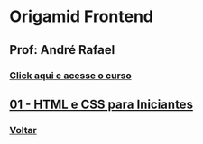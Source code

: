 # Origamid Frontend
## Prof: André Rafael

### [Click aqui e acesse o curso](https://www.origamid.com/)

## [01 - HTML e CSS para Iniciantes](https://github.com/lex4brao/01.CURSOS.E.ESTUDOS/blob/main/02.ORIGAMID/01%20-%20HTML%20e%20CSS%20para%20Iniciantes/README.md)

### [Voltar](https://github.com/lex4brao/01.CURSOS.E.ESTUDOS/blob/main/README.md)
